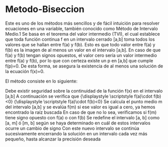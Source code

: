 # Metodo-Biseccion
Este es uno de los métodos más sencillos y de fácil intuición para resolver ecuaciones en una variable, también conocido como Método de Intervalo Medio.1 Se basa en el teorema del valor intermedio (TVI), el cual establece que toda función continua f en un intervalo cerrado [a,b] toma todos los valores que se hallan entre f(a) y f(b). Esto es que todo valor entre f(a) y f(b) es la imagen de al menos un valor en el intervalo [a,b]. En caso de que f(a) y f(b) tengan signos opuestos, el valor cero sería un valor intermedio entre f(a) y f(b), por lo que con certeza existe un p en [a,b] que cumple f(p)=0. De esta forma, se asegura la existencia de al menos una solución de la ecuación f(x)=0.

El método consiste en lo siguiente:

Debe existir seguridad sobre la continuidad de la función f(x) en el intervalo [a,b]
A continuación se verifica que {\displaystyle \scriptstyle f(a)\cdot f(b)<0} {\displaystyle \scriptstyle f(a)\cdot f(b)<0}
Se calcula el punto medio m del intervalo [a,b] y se evalúa f(m) si ese valor es igual a cero, ya hemos encontrado la raíz buscada
En caso de que no lo sea, verificamos si f(m) tiene signo opuesto con f(a) o con f(b)
Se redefine el intervalo [a, b] como [a, m] ó [m, b] según se haya determinado en cuál de estos intervalos ocurre un cambio de signo
Con este nuevo intervalo se continúa sucesivamente encerrando la solución en un intervalo cada vez más pequeño, hasta alcanzar la precisión deseada
